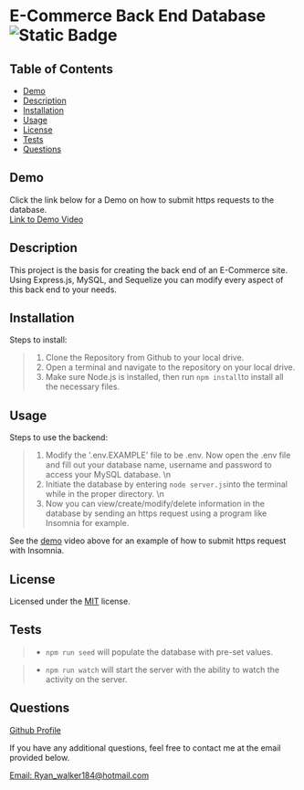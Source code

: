 # E-Commerce Back End Database		 ![Static Badge](https://img.shields.io/badge/license-MIT-green?style=plastic&logo=github) 

## Table of Contents 
* [Demo](#demo)
* [Description](#description) 
* [Installation](#installation) 
* [Usage](#usage) 
* [License](#license) 
* [Tests](#tests) 
* [Questions](#questions) 

## Demo

  Click the link below for a Demo on how to submit https requests to the database.  
  [Link to Demo Video](#demo)

## Description 

  This project is the basis for creating the back end of an E-Commerce site. Using Express.js, MySQL, and Sequelize you can modify every aspect of this back end to your needs.  

## Installation 

  Steps to install: 
  
  > 1. Clone the Repository from Github to your local drive.
  > 2. Open a terminal and navigate to the repository on your local drive. 
  > 3. Make sure Node.js is installed, then run ```npm install```to install all the necessary files. 

## Usage 

  Steps to use the backend: 

  > 1. Modify the '.env.EXAMPLE' file to be .env. Now open the .env file and fill out your database name, username and password to access your MySQL database. \n 
  > 2. Initiate the database by entering ```node server.js```into the terminal while in the proper directory. \n 
  > 3. Now you can view/create/modify/delete information in the database by sending an https request using a program like Insomnia for example. 
  
  See the [demo](#demo) video above for an example of how to submit https request with Insomnia.

## License 

  Licensed under the [MIT](https://opensource.org/license/MIT) license. 

## Tests 

  > * ```npm run seed``` will populate the database with pre-set values. 

  > * ```npm run watch``` will start the server with the ability to watch the activity on the server.

## Questions 

  [Github Profile](https://github.com/Ryanwalker2/)
      
 If you have any additional questions, feel free to contact me at the email provided below.

[Email: Ryan_walker184@hotmail.com](mailto:Ryan_walker184@hotmail.com) 

